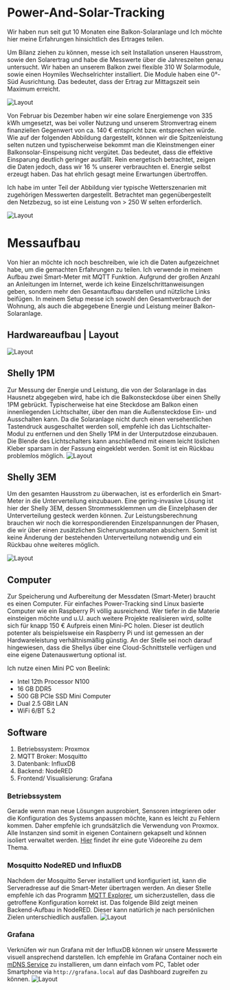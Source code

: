 # Power-And-Solar-Tracking

Wir haben nun seit gut 10 Monaten eine Balkon-Solaranlage und Ich möchte hier meine Erfahrungen hinsichtlich des Ertrages teilen.

Um Bilanz ziehen zu können, messe ich seit Installation unseren Hausstrom, sowie den Solarertrag und habe die Messwerte über die Jahreszeiten genau untersucht. Wir haben an unserem Balkon zwei flexible 310 W Solarmodule, sowie einen Hoymiles Wechselrichter installiert. Die Module haben eine 0°-Süd Ausrichtung. Das bedeutet, dass der Ertrag zur Mittagszeit sein Maximum erreicht.

![Layout](readme/Solaranlage.jpg)

Von Februar bis Dezember haben wir eine solare Energiemenge von 335 kWh umgesetzt, was bei voller Nutzung und unserem Stromvertrag einem finanziellen Gegenwert von ca. 140 € entspricht bzw. entsprechen würde. Wie auf der folgenden Abbildung dargestellt, können wir die Spitzenleistung selten nutzen und typischerweise bekommt man die Kleinstmengen einer Balkonsolar-Einspeisung nicht vergütet. Das bedeutet, dass die effektive Einsparung deutlich geringer ausfällt. Rein energetisch betrachtet, zeigen die Daten jedoch, dass wir 16 % unserer verbrauchten el. Energie selbst erzeugt haben. Das hat ehrlich gesagt meine Erwartungen übertroffen.

Ich habe im unter Teil der Abbildung vier typische Wetterszenarien mit zugehörigen Messwerten dargestellt. Betrachtet man gegenübergestellt den Netzbezug, so ist eine Leistung von > 250 W selten erforderlich.

![Layout](readme/Überblick.jpg)

# Messaufbau

Von hier an möchte ich noch beschreiben, wie ich die Daten aufgezeichnet habe, um die gemachten Erfahrungen zu teilen. Ich verwende in meinem Aufbau zwei Smart-Meter mit MQTT Funktion. Aufgrund der großen Anzahl an Anleitungen im Internet, werde ich keine Einzelschrittanweisungen geben, sondern mehr den Gesamtaufbau darstellen und nützliche Links beifügen. In meinem Setup messe ich sowohl den Gesamtverbrauch der Wohnung, als auch die abgegebene Energie und Leistung meiner Balkon-Solaranlage.

## Hardwareaufbau | Layout

![Layout](readme/Layout.jpg)

## Shelly 1PM

Zur Messung der Energie und Leistung, die von der Solaranlage in das Hausnetz abgegeben wird, habe ich die Balkonsteckdose über einen Shelly 1PM gebrückt. Typischerweise hat eine Steckdose am Balkon einen innenliegenden Lichtschalter, über den man die Außensteckdose Ein- und Ausschalten kann. Da die Solaranlage nicht durch einen versehentlichen Tastendruck ausgeschaltet werden soll, empfehle ich das Lichtschalter-Modul zu entfernen und den Shelly 1PM in der Unterputzdose einzubauen. Die Blende des Lichtschalters kann anschließend mit einem leicht löslichen Kleber sparsam in der Fassung eingeklebt werden. Somit ist ein Rückbau problemlos möglich.
![Layout](readme/Shelly1PM.jpg)

## Shelly 3EM

Um den gesamten Hausstrom zu überwachen, ist es erforderlich ein Smart-Meter in die Unterverteilung einzubauen. Eine gering-invasive Lösung ist hier der Shelly 3EM, dessen Strommessklemmen um die Einzelphasen der Unterverteilung gesteck werden können. Zur Leistungsberechnung brauchen wir noch die korrespondierenden Einzelspannungen der Phasen, die wir über einen zusätzlichen Sicherungsautomaten absichern. Somit ist keine Änderung der bestehenden Unterverteilung notwendig und ein Rückbau ohne weiteres möglich.

![Layout](readme/Shelly3EM.jpg)

## Computer

Zur Speicherung und Aufbereitung der Messdaten (Smart-Meter) braucht es einen Computer. Für einfaches Power-Tracking sind Linux basierte Computer wie ein Raspberry Pi völlig ausreichend. Wer tiefer in die Materie einsteigen möchte und u.U. auch weitere Projekte realisieren wird, sollte sich für knapp 150 € Aufpreis einen Mini-PC holen. Dieser ist deutlich potenter als beispielsweise ein Raspberry Pi und ist gemessen an der Hardwareleistung verhältnismäßig günstig. An der Stelle sei noch darauf hingewiesen, dass die Shellys über eine Cloud-Schnittstelle verfügen und eine eigene Datenauswertung optional ist.

Ich nutze einen Mini PC von Beelink:

- Intel 12th Processor N100
- 16 GB DDR5
- 500 GB PCIe SSD Mini Computer
- Dual 2.5 GBit LAN
- WiFi 6/BT 5.2

## Software

1. Betriebssystem: Proxmox
1. MQTT Broker: Mosquitto
1. Datenbank: InfluxDB
1. Backend: NodeRED
1. Frontend/ Visualisierung: Grafana

### Betriebssystem

Gerade wenn man neue Lösungen ausprobiert, Sensoren integrieren oder die Konfiguration des Systems anpassen möchte, kann es leicht zu Fehlern kommen. Daher empfehle ich grundsätzlich die Verwendung von Proxmox. Alle Instanzen sind somit in eigenen Containern gekapselt und können isoliert verwaltet werden. [Hier](https://www.youtube.com/watch?v=rj0TZcpmnIs&list=PL3-bM7Aq1pUpSTIQiffrCiR29Z-SCS9wd) findet ihr eine gute Videoreihe zu dem Thema.

### Mosquitto NodeRED und InfluxDB

Nachdem der Mosquitto Server installiert und konfiguriert ist, kann die Serveradresse auf die Smart-Meter übertragen werden. An dieser Stelle empfehle ich das Programm [MQTT Explorer](https://mqtt-explorer.com/), um sicherzustellen, dass die getroffene Konfiguration korrekt ist. Das folgende Bild zeigt meinen Backend-Aufbau in NodeRED. Dieser kann natürlich je nach persönlichen Zielen unterschiedlich ausfallen.
![Layout](readme/NodeRED.jpg)

### Grafana

Verknüfen wir nun Grafana mit der InfluxDB können wir unsere Messwerte visuell ansprechend darstellen. Ich empfehle im Grafana Container noch ein [mDNS Service](https://www.avahi.org/) zu installieren, um dann einfach vom PC, Tablet oder Smartphone via `http://grafana.local` auf das Dashboard zugreifen zu können.
![Layout](readme/Dashboard.jpg)

